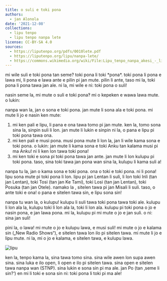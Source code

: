 ```yaml
---
title: o suli e toki pona
authors:
  - jan Alonola
date: '2021-12-08'
collections:
  - lipu tenpo
  - lipu tenpo nanpa lete
license: CC-BY-SA 4.0
sources:
  - https://liputenpo.org/pdfs/0010lete.pdf
  - https://liputenpo.org/lipu/nanpa-lete/
  - https://commons.wikimedia.org/wiki/File:Lipu_tenpo_nanpa_akesi_-_lipu.png
---
```


mi wile suli e toki pona tan seme? toki pona li toki \*pona\*. toki pona li pona e lawa mi, li pona e lawa ante e pilin pi jan mute. pilin li ante, taso mi la, toki pona li pona tawa jan ale. ni la, mi wile e ni: toki pona o suli!

nasin seme la, mi mute o suli e toki pona‽ mi o kepeken e wawa lawa mute. o lukin:

nanpa wan la, jan o sona e toki pona. jan mute li sona ala e toki pona. mi mute li jo e nasin ken mute:

1. mi ken pali e lipu, li pana e ona tawa tomo pi jan mute. ken la, tomo sona sina la, sinpin suli li lon. jan mute li lukin e sinpin ni la, o pana e lipu pi toki pona tawa ona.
2. mi ken pali e musi pona. musi pona mute li lon la, jan li wile kama sona e toki pona. o lukin: jan mute li kama sona e toki Anku tan kalama musi pi ma Anku! ni li ken lon tawa toki pona!
3. mi ken toki e sona pi toki pona tawa jan ante. jan mute li lon kulupu pi toki pona. taso, sina toki tawa jan pona wan sina la, kulupu li kama suli a!

nanpa tu la, jan o kama sona e toki pona. ona o toki e toki pona. ni li pona! lipu sona mute pi toki pona li lon. lipu pi jan Lentan li suli, li lon toki Inli (tan jan Lentan), toki Tosi (tan jan Ke Tami), toki Losi (tan jan Lentan), toki Posuka (tan jan Otele). namako la , sitelen tawa pi jan Misali li suli. taso, o ante toki e ona! o pana e sitelen tawa sin, e lipu sona sin!

nanpa tu wan la, o kulupu! kulupu li suli tawa toki pona tawa toki ale. kulupu li lon ala la, kulupu toki li lon ala la, toki li lon ala. kulupu pi toki pona o jo e nasin pona, e jan lawa pona. mi la, kulupu pi mi mute o jo e jan suli. o ni: sina jan suli!

pini la, o lawa! mi mute o jo e kulupu lawa, e musi suli! mi mute o jo e kalama sin („New Radio Shows“), e sitelen tawa lon ilo pi sitelen tawa. mi mute li jo e lipu mute. ni la, mi o jo e kalama, e sitelen tawa, e kulupu lawa.

![lipu](https://upload.wikimedia.org/wikipedia/commons/f/f9/Lipu_tenpo_nanpa_akesi_-_lipu.png)

ken la, tenpo kama la, sina tawa tomo sina. sina wile awen lon supa awen sina. sina luka e ilo open, li open e ilo pi sitelen tawa. sina open e sitelen tawa nanpa wan (STNP). sina lukin e sona sin pi ma ale. jan Po (tan ‚seme li sin?‘) en mi li toki e sona sin ni: toki pona li toki pi ma ale!